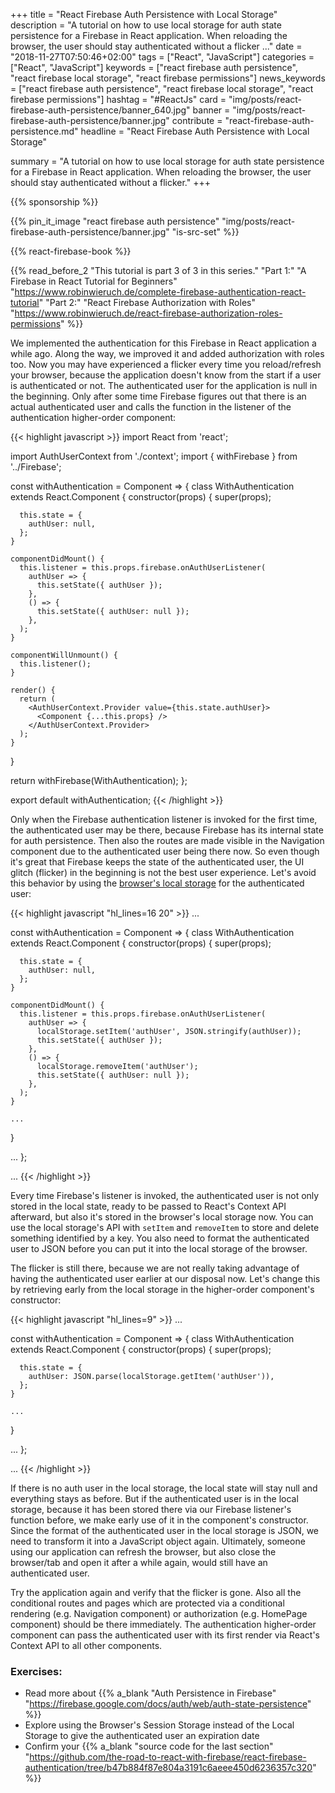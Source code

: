 +++
title = "React Firebase Auth Persistence with Local Storage"
description = "A tutorial on how to use local storage for auth state persistence for a Firebase in React application. When reloading the browser, the user should stay authenticated without a flicker ..."
date = "2018-11-27T07:50:46+02:00"
tags = ["React", "JavaScript"]
categories = ["React", "JavaScript"]
keywords = ["react firebase auth persistence", "react firebase local storage", "react firebase permissions"]
news_keywords = ["react firebase auth persistence", "react firebase local storage", "react firebase permissions"]
hashtag = "#ReactJs"
card = "img/posts/react-firebase-auth-persistence/banner_640.jpg"
banner = "img/posts/react-firebase-auth-persistence/banner.jpg"
contribute = "react-firebase-auth-persistence.md"
headline = "React Firebase Auth Persistence with Local Storage"

summary = "A tutorial on how to use local storage for auth state persistence for a Firebase in React application. When reloading the browser, the user should stay authenticated without a flicker."
+++

{{% sponsorship %}}

{{% pin_it_image "react firebase auth persistence" "img/posts/react-firebase-auth-persistence/banner.jpg" "is-src-set" %}}

{{% react-firebase-book %}}

{{% read_before_2 "This tutorial is part 3 of 3 in this series." "Part 1:" "A Firebase in React Tutorial for Beginners" "https://www.robinwieruch.de/complete-firebase-authentication-react-tutorial" "Part 2:" "React Firebase Authorization with Roles" "https://www.robinwieruch.de/react-firebase-authorization-roles-permissions" %}}

We implemented the authentication for this Firebase in React application a while ago. Along the way, we improved it and added authorization with roles too. Now you may have experienced a flicker every time you reload/refresh your browser, because the application doesn't know from the start if a user is authenticated or not. The authenticated user for the application is null in the beginning. Only after some time Firebase figures out that there is an actual authenticated user and calls the function in the listener of the authentication higher-order component:

{{< highlight javascript >}}
import React from 'react';

import AuthUserContext from './context';
import { withFirebase } from '../Firebase';

const withAuthentication = Component => {
  class WithAuthentication extends React.Component {
    constructor(props) {
      super(props);

      this.state = {
        authUser: null,
      };
    }

    componentDidMount() {
      this.listener = this.props.firebase.onAuthUserListener(
        authUser => {
          this.setState({ authUser });
        },
        () => {
          this.setState({ authUser: null });
        },
      );
    }

    componentWillUnmount() {
      this.listener();
    }

    render() {
      return (
        <AuthUserContext.Provider value={this.state.authUser}>
          <Component {...this.props} />
        </AuthUserContext.Provider>
      );
    }
  }

  return withFirebase(WithAuthentication);
};

export default withAuthentication;
{{< /highlight >}}

Only when the Firebase authentication listener is invoked for the first time, the authenticated user may be there, because Firebase has its internal state for auth persistence. Then also the routes are made visible in the Navigation component due to the authenticated user being there now. So even though it's great that Firebase keeps the state of the authenticated user, the UI glitch (flicker) in the beginning is not the best user experience. Let's avoid this behavior by using the [browser's local storage](https://www.robinwieruch.de/local-storage-react/) for the authenticated user:

{{< highlight javascript "hl_lines=16 20" >}}
...

const withAuthentication = Component => {
  class WithAuthentication extends React.Component {
    constructor(props) {
      super(props);

      this.state = {
        authUser: null,
      };
    }

    componentDidMount() {
      this.listener = this.props.firebase.onAuthUserListener(
        authUser => {
          localStorage.setItem('authUser', JSON.stringify(authUser));
          this.setState({ authUser });
        },
        () => {
          localStorage.removeItem('authUser');
          this.setState({ authUser: null });
        },
      );
    }

    ...
  }

  ...
};

...
{{< /highlight >}}

Every time Firebase's listener is invoked, the authenticated user is not only stored in the local state, ready to be passed to React's Context API afterward, but also it's stored in the browser's local storage now. You can use the local storage's API with `setItem` and `removeItem` to store and delete something identified by a key. You also need to format the authenticated user to JSON before you can put it into the local storage of the browser.

The flicker is still there, because we are not really taking advantage of having the authenticated user earlier at our disposal now. Let's change this by retrieving early from the local storage in the higher-order component's constructor:

{{< highlight javascript "hl_lines=9" >}}
...

const withAuthentication = Component => {
  class WithAuthentication extends React.Component {
    constructor(props) {
      super(props);

      this.state = {
        authUser: JSON.parse(localStorage.getItem('authUser')),
      };
    }

    ...
  }

  ...
};

...
{{< /highlight >}}

If there is no auth user in the local storage, the local state will stay null and everything stays as before. But if the authenticated user is in the local storage, because it has been stored there via our Firebase listener's function before, we make early use of it in the component's constructor. Since the format of the authenticated user in the local storage is JSON, we need to transform it into a JavaScript object again. Ultimately, someone using our application can refresh the browser, but also close the browser/tab and open it after a while again, would still have an authenticated user.

Try the application again and verify that the flicker is gone. Also all the conditional routes and pages which are protected via a conditional rendering (e.g. Navigation component) or authorization (e.g. HomePage component) should be there immediately. The authentication higher-order component can pass the authenticated user with its first render via React's Context API to all other components.

### Exercises:

* Read more about {{% a_blank "Auth Persistence in Firebase" "https://firebase.google.com/docs/auth/web/auth-state-persistence" %}}
* Explore using the Browser's Session Storage instead of the Local Storage to give the authenticated user an expiration date
* Confirm your {{% a_blank "source code for the last section" "https://github.com/the-road-to-react-with-firebase/react-firebase-authentication/tree/b47b884f87e804a3191c6aeee450d6236357c320" %}}